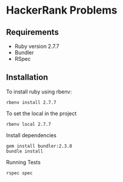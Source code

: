 # HackerRank Problems

## Requirements
 - Ruby version 2.7.7
 - Bundler
 - RSpec

## Installation


To install ruby using rbenv:
```
rbenv install 2.7.7
```
		
To set the local in the project
```
rbenv local 2.7.7
```

Install dependencies
```
gem install bundler:2.3.8
bundle install
```

Running Tests

```
rspec spec
```